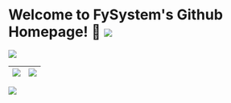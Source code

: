 # Welcome to FySystem's Github Homepage! 🎉 ![](https://gv.halberd.cn/FySystem?theme=stroke-fill&active=3200ff&deactive=f1f1f1&len=4&speed=40&size=60&space=5&tail=0)

![](https://readme-typing-svg.herokuapp.com/?lines=Welcome,%20visitor!;&font=Roboto)

| ![](https://github-readme-stats.vercel.app/api?username=FySystem&theme=tokyonight&count_private=true&show_icons=true) | ![](https://github-readme-stats.vercel.app/api/top-langs/?username=FySystem&theme=tokyonight&layout=compact&langs_count=6) |
| ------------- | ------------- |

[![](https://activity-graph.herokuapp.com/graph?username=FySystem&theme=github)](https://github.com/ashutosh00710/github-readme-activity-graph)
